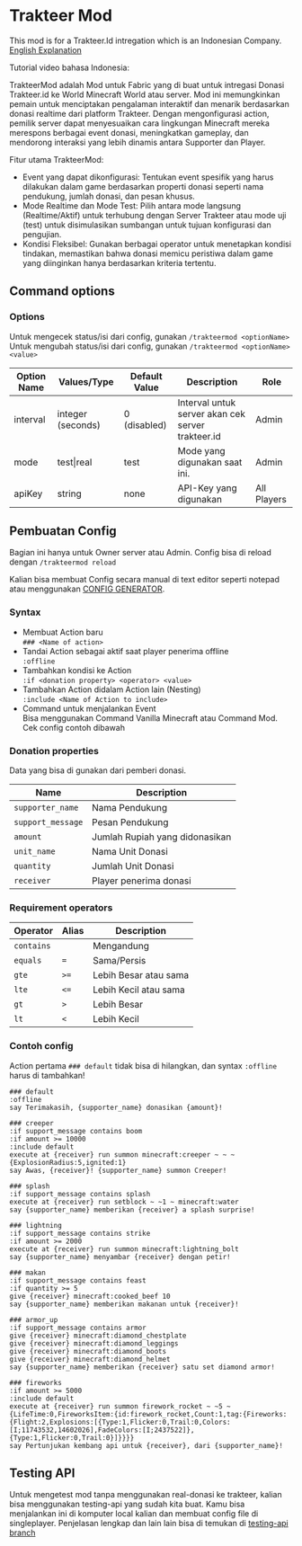 # Trakteer Mod
This mod is for a Trakteer.Id intregation which is an Indonesian Company.
[English Explanation](https://github.com/arnokeesman/Trakteer-Actions/blob/main/README.md)

Tutorial video bahasa Indonesia: 

TrakteerMod adalah Mod untuk Fabric yang di buat untuk intregasi Donasi Trakteer.id ke World Minecraft World atau server. Mod ini memungkinkan pemain untuk menciptakan pengalaman interaktif dan menarik berdasarkan donasi realtime dari platform Trakteer. Dengan mengonfigurasi action, pemilik server dapat menyesuaikan cara lingkungan Minecraft mereka merespons berbagai event donasi, meningkatkan gameplay, dan mendorong interaksi yang lebih dinamis antara Supporter dan Player.

Fitur utama TrakteerMod:

- Event yang dapat dikonfigurasi: Tentukan event spesifik yang harus dilakukan dalam game berdasarkan properti donasi seperti nama pendukung, jumlah donasi, dan pesan khusus.
- Mode Realtime dan Mode Test: Pilih antara mode langsung (Realtime/Aktif) untuk terhubung dengan Server Trakteer atau mode uji (test) untuk disimulasikan sumbangan untuk tujuan konfigurasi dan pengujian.
- Kondisi Fleksibel: Gunakan berbagai operator untuk menetapkan kondisi tindakan, memastikan bahwa donasi memicu peristiwa dalam game yang diinginkan hanya berdasarkan kriteria tertentu.

## Command options

### Options

Untuk mengecek status/isi dari config, gunakan `/trakteermod <optionName>`  
Untuk mengubah status/isi dari config, gunakan `/trakteermod <optionName> <value>`

| Option Name | Values/Type       | Default Value | Description                        | Role     |
|-------------|-------------------|---------------|------------------------------------|----------|
| interval    | integer (seconds) | 0 (disabled)  | Interval untuk server akan cek server trakteer.id    | Admin    |
| mode        | test\|real        | test          | Mode yang digunakan saat ini.  | Admin    |
| apiKey      | string            | none          | API-Key yang digunakan | All Players |

## Pembuatan Config

Bagian ini hanya untuk Owner server atau Admin. 
Config bisa di reload dengan `/trakteermod reload`

Kalian bisa membuat Config secara manual di text editor seperti notepad atau menggunakan [CONFIG GENERATOR](https://trakteerconfig.pages.dev/).

### Syntax

- Membuat Action baru  
  `### <Name of action>`
- Tandai Action sebagai aktif saat player penerima offline  
  `:offline`
- Tambahkan kondisi ke Action  
  `:if <donation property> <operator> <value>`
- Tambahkan Action didalam Action lain (Nesting)  
  `:include <Name of Action to include>`
- Command untuk menjalankan Event  
  Bisa menggunakan Command Vanilla Minecraft atau Command Mod.  
  Cek config contoh dibawah

### Donation properties
Data yang bisa di gunakan dari pemberi donasi.

| Name              | Description               |
|-------------------|---------------------------|
| `supporter_name`  | Nama Pendukung     |
| `support_message` | Pesan Pendukung   |
| `amount`          | Jumlah Rupiah yang didonasikan            |
| `unit_name`       | Nama Unit Donasi     |
| `quantity`        | Jumlah Unit Donasi   |
| `receiver`        | Player penerima donasi |

### Requirement operators

| Operator   | Alias | Description                                                      |
|------------|-------|------------------------------------------------------------------|
| `contains` |       | Mengandung                |
| `equals`   | `=`   | Sama/Persis           |
| `gte`      | `>=`  | Lebih Besar atau sama |
| `lte`      | `<=`  | Lebih Kecil atau sama    |
| `gt`       | `>`   | Lebih Besar            |
| `lt`       | `<`   | Lebih Kecil               |

### Contoh config
Action pertama `### default` tidak bisa di hilangkan, dan syntax `:offline` harus di tambahkan!

```
### default
:offline
say Terimakasih, {supporter_name} donasikan {amount}!

### creeper
:if support_message contains boom
:if amount >= 10000
:include default
execute at {receiver} run summon minecraft:creeper ~ ~ ~ {ExplosionRadius:5,ignited:1}
say Awas, {receiver}! {supporter_name} summon Creeper!

### splash
:if support_message contains splash
execute at {receiver} run setblock ~ ~1 ~ minecraft:water
say {supporter_name} memberikan {receiver} a splash surprise!

### lightning
:if support_message contains strike
:if amount >= 2000
execute at {receiver} run summon minecraft:lightning_bolt
say {supporter_name} menyambar {receiver} dengan petir!

### makan
:if support_message contains feast
:if quantity >= 5
give {receiver} minecraft:cooked_beef 10
say {supporter_name} memberikan makanan untuk {receiver}!

### armor_up
:if support_message contains armor
give {receiver} minecraft:diamond_chestplate
give {receiver} minecraft:diamond_leggings
give {receiver} minecraft:diamond_boots
give {receiver} minecraft:diamond_helmet
say {supporter_name} memberikan {receiver} satu set diamond armor!

### fireworks
:if amount >= 5000
:include default
execute at {receiver} run summon firework_rocket ~ ~5 ~ {LifeTime:0,FireworksItem:{id:firework_rocket,Count:1,tag:{Fireworks:{Flight:2,Explosions:[{Type:1,Flicker:0,Trail:0,Colors:[I;11743532,14602026],FadeColors:[I;2437522]},{Type:1,Flicker:0,Trail:0}]}}}}
say Pertunjukan kembang api untuk {receiver}, dari {supporter_name}!

```

## Testing API

Untuk mengetest mod tanpa menggunakan real-donasi ke trakteer, kalian bisa menggunakan testing-api yang sudah kita buat. Kamu bisa menjalankan ini di komputer local kalian dan membuat config file di singleplayer. Penjelasan lengkap dan lain lain bisa di temukan di [testing-api branch](https://github.com/arnokeesman/Trakteer-Actions/tree/testing-api)

